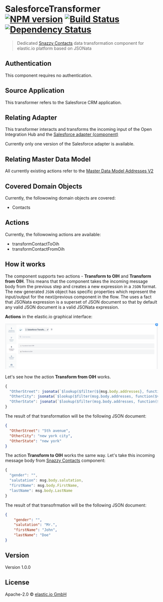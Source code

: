 # SalesforceTransformer [![NPM version][npm-image]][npm-url] [![Build Status][travis-image]][travis-url] [![Dependency Status][daviddm-image]][daviddm-url]
> Dedicated [Snazzy Contacts](https://snazzycontacts.com) data transformation component for elastic.io platform based on JSONata

## Authentication

This component requires no authentication.


## Source Application
This transformer refers to the Salesforce CRM application.

## Relating Adapter
This transformer interacts and transforms the incoming input of the Open Integration Hub and the [Salesforce adapter (component)](https://github.com/elasticio/salesforce-component)

Currently only one version of the Salesforce adapter is available.

## Relating Master Data Model
All currently existing actions refer to the [Master Data Model Addresses V2](https://github.com/openintegrationhub/Data-and-Domain-Models/tree/master/MasterDataModels/Addresses)

## Covered Domain Objects
Currently, the followowing domain objects are covered:

- Contacts

## Actions
Currently, the followowing actions are available:

- transformContactToOih
- transformContactFromOih

## How it works

The component supports two actions - **Transform to OIH** and **Transform from OIH**. This means that the component takes the incoming message body from the previous step and creates a new expression in a ``JSON`` format. The new generated ``JSON`` object has specific properties which represent the input/output for the next/previous component in the flow.
The uses a fact that JSONata expression is a superset of JSON document so that by default any valid JSON document is a valid JSONata expression.

**Actions** in the elastic.io graphical interface:

![actions](Assets/Actions.png)

Let's see how the action **Transform from OIH** works.

```js
{
  "OtherStreet": jsonata(`$lookup($filter(${msg.body.addresses}, function($v) { ${$v.description} = "other"}), "street")`).evaluate(),
  "OtherCity": jsonata(`$lookup($filter(msg.body.addresses, function($v) { ${$v.description} = "other"}), "city")`).evaluate(),
  "OtherState": jsonata(`$lookup($filter(msg.body.addresses, function($v) { ${$v.description} = "other"}), "region")`).evaluate()
}
```

The result of that transformation will be the following JSON document:

```json
{
  "OtherStreet": "5th avenue",
  "OtherCity": "new york city",
  "OtherState": "new york"
}
```

The action **Transform to OIH** works the same way. Let's take this incoming message body from [Snazzy Contacts](https://snazzycontacts.com) component:

```js
{
  "gender": "",
  "salutation": msg.body.salutation,
  "firstName": msg.body.FirstName,
  "lastName": msg.body.LastName
}
```

The result of that transofrmation will be the following JSON document:

```json
{
    "gender": "",
    "salutation": "Mr.",
    "firstName": "John",
    "lastName": "Doe"
}
```

## Version

Version 1.0.0

## License

Apache-2.0 © [elastic.io GmbH](http://elastic.io)

[npm-image]: https://badge.fury.io/js/jsonata-transform-component.svg
[npm-url]: https://npmjs.org/package/jsonata-transform-component
[travis-image]: https://travis-ci.org/elasticio/jsonata-transform-component.svg?branch=master
[travis-url]: https://travis-ci.org/elasticio/jsonata-transform-component
[daviddm-image]: https://david-dm.org/elasticio/jsonata-transform-component.svg?theme=shields.io
[daviddm-url]: https://david-dm.org/elasticio/jsonata-transform-component
